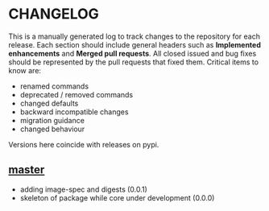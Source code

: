# CHANGELOG

This is a manually generated log to track changes to the repository for each release. 
Each section should include general headers such as **Implemented enhancements** 
and **Merged pull requests**. All closed issued and bug fixes should be 
represented by the pull requests that fixed them.
Critical items to know are:

 - renamed commands
 - deprecated / removed commands
 - changed defaults
 - backward incompatible changes
 - migration guidance
 - changed behaviour 

Versions here coincide with releases on pypi.

## [master](https://github.com/vsoch/oci-python)
 - adding image-spec and digests (0.0.1)
 - skeleton of package while core under development (0.0.0)
